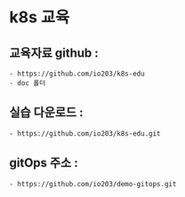 # k8s 교육

## 교육자료 github :  
    - https://github.com/io203/k8s-edu
    - doc 폴더 
  
## 실습  다운로드 : 
    - https://github.com/io203/k8s-edu.git
## gitOps 주소 : 
    - https://github.com/io203/demo-gitops.git